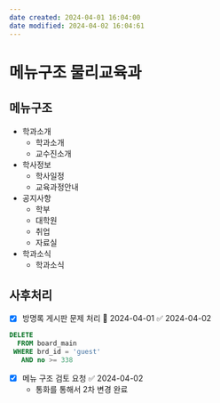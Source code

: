 ```yaml
---
date created: 2024-04-01 16:04:00
date modified: 2024-04-02 16:04:61
---
```


# 메뉴구조 물리교육과
## 메뉴구조
- 학과소개
	- 학과소개
	- 교수진소개
- 학사정보
	- 학사일정
	- 교육과정안내
- 공지사항
	- 학부
	- 대학원
	- 취업
	- 자료실
- 학과소식
	- 학과소식

## 사후처리
- [x] 방명록 게시판 문제 처리 📅 2024-04-01 ✅ 2024-04-02
```sql
DELETE 
  FROM board_main
 WHERE brd_id = 'guest'
   AND no >= 338
```
- [x] 메뉴 구조 검토 요청 ✅ 2024-04-02
	- 통화를 통해서 2차 변경 완료